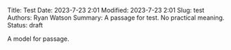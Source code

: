 Title: Test
Date: 2023-7-23 2:01
Modified: 2023-7-23 2:01
Slug: test
Authors: Ryan Watson
Summary: A passage for test. No practical meaning.
Status: draft

A model for passage.